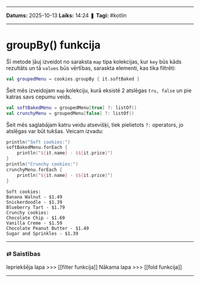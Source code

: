 ___

**Datums:** 2025-10-13
**Laiks:** 14:24
❚ **Tagi:** #kotlin

---
# groupBy() funkcija

Šī metode ļāuj izveidot no saraksta `map` tipa kolekcijas, kur `key` būs kāds rezultāts un tā `values` būs vērtības, saraskta elementi, kas tika filtrēti:

```kotlin
val groupedMenu = cookies.groupBy { it.softBaked }
```

Šeit mēs izveidojam `map` kolekciju, kurā eksistē 2 atslēgas `tru, false` un pie katras savs cepumu veids.

```kotlin
val softBakedMenu = groupedMenu[true] ?: listOf()
val crunchyMenu = groupedMenu[false] ?: listOf()
```

Šeit mēs saglabājam katru veidu atsevišķi, tiek pielietots `?:` operators, jo atslēgas var būt tukšas. Veicam izvadu:

```kotlin
println("Soft cookies:")
softBakedMenu.forEach {
    println("${it.name} - $${it.price}")
}
println("Crunchy cookies:")
crunchyMenu.forEach {
    println("${it.name} - $${it.price}")
}
```

```
Soft cookies:
Banana Walnut - $1.49
Snickerdoodle - $1.39
Blueberry Tart - $1.79
Crunchy cookies:
Chocolate Chip - $1.69
Vanilla Creme - $1.59
Chocolate Peanut Butter - $1.49
Sugar and Sprinkles - $1.39
```

---
### ⇄ Saistības

Iepriekšēja lapa >>> [[filter funkcija]]
Nākama lapa >>> [[fold funkcija]]

---
